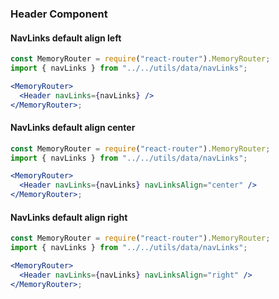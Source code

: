 ### Header Component

#### NavLinks default align left

```jsx
const MemoryRouter = require("react-router").MemoryRouter;
import { navLinks } from "../../utils/data/navLinks";

<MemoryRouter>
  <Header navLinks={navLinks} />
</MemoryRouter>;
```

#### NavLinks default align center

```jsx
const MemoryRouter = require("react-router").MemoryRouter;
import { navLinks } from "../../utils/data/navLinks";

<MemoryRouter>
  <Header navLinks={navLinks} navLinksAlign="center" />
</MemoryRouter>;
```

#### NavLinks default align right

```jsx
const MemoryRouter = require("react-router").MemoryRouter;
import { navLinks } from "../../utils/data/navLinks";

<MemoryRouter>
  <Header navLinks={navLinks} navLinksAlign="right" />
</MemoryRouter>;
```
